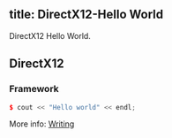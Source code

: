 title: DirectX12-Hello World
---
DirectX12 Hello World.

## DirectX12

### Framework

``` c++
$ cout << "Hello world" << endl;
```

More info: [Writing](https://msdn.microsoft.com/en-us/library/windows/desktop/dn903821(v=vs.85).aspx)

